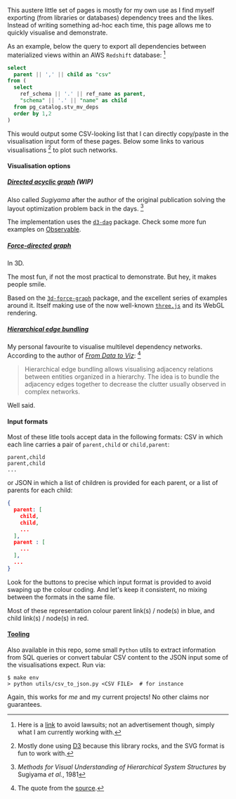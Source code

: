 This austere little set of pages is mostly for my own use as I find myself exporting
(from libraries or databases) dependency trees and the likes. Instead of writing
something ad-hoc each time, this page allows me to quickly visualise and demonstrate.

As an example, below the query to export all dependencies between materialized views
within an AWS `Redshift` database: [^1]

```sql
select
  parent || ',' || child as "csv"
from (
  select
    ref_schema || '.' || ref_name as parent,
    "schema" || '.' || "name" as child
  from pg_catalog.stv_mv_deps
  order by 1,2
)
```

This would output some CSV-looking list that I can directly copy/paste in the
visualisation input form of these pages. Below some links to various visualisations [^2]
to plot such networks.

#### Visualisation options

##### [Directed acyclic graph](/directed-acyclic-graph) (WIP)

Also called _Sugiyama_ after the author of the original publication solving the layout
optimization problem back in the days. [^3]

The implementation uses the [`d3-dag`](https://github.com/erikbrinkman/d3-dag) package.
Check some more fun examples on
[Observable](https://observablehq.com/search?query=d3-dag).

##### [Force-directed graph](/force-directed-graph)

In 3D.

The most fun, if not the most practical to demonstrate. But hey, it makes people smile.

Based on the [`3d-force-graph`](https://github.com/vasturiano/3d-force-graph) package,
and the excellent series of examples around it. Itself making use of the now well-known
[`three.js`](https://github.com/mrdoob/three.js) and its WebGL rendering.

##### [Hierarchical edge bundling](/hierarchical-edge-bundling)

My personal favourite to visualise multilevel dependency networks. According to the
author of [_From Data to Viz_](https://www.data-to-viz.com/): [^4]

> Hierarchical edge bundling allows visualising adjacency relations between entities
> organized in a hierarchy. The idea is to bundle the adjacency edges together to
> decrease the clutter usually observed in complex networks.

Well said.

#### Input formats

Most of these litle tools accept data in the following formats: CSV in which each line
carries a pair of `parent,child` or `child,parent`:

```csv
parent,child
parent,child
...
```

or JSON in which a list of children is provided for each parent, or a list of parents
for each child:

```json
{
  parent: [
    child,
    child,
    ...
  ],
  parent : [
    ...
  ],
  ...
}
```

Look for the buttons to precise which input format is provided to avoid swaping up the
colour coding. And let's keep it consistent, no mixing between the formats in the same
file.

Most of these representation colour parent link(s) / node(s) in blue, and child link(s)
/ node(s) in red.

#### [Tooling](/utils)

Also available in this repo, some small `Python` utils to extract information from SQL
queries or convert tabular CSV content to the JSON input some of the visualisations
expect. Run via:

```shell
$ make env
> python utils/csv_to_json.py <CSV FILE>  # for instance
```

Again, this works for _me_ and my current projects! No other claims nor guarantees. 

[^1]: Here is a [link](https://aws.amazon.com/redshift/) to avoid lawsuits; not an
      advertisement though, simply what I am currently working with.
[^2]: Mostly done using [D3](https://d3js.org/) because this library rocks, and the SVG
      format is fun to work with.
[^3]: _Methods for Visual Understanding of Hierarchical System Structures_ by Sugiyama
      _et al._, 1981
[^4]: The quote from the [source](https://www.data-to-viz.com/graph/edge_bundling.html).
